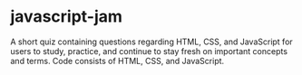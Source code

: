 # javascript-jam
A short quiz containing questions regarding HTML, CSS, and JavaScript for users to study, practice, and continue to stay fresh on important concepts and terms. Code consists of HTML, CSS, and JavaScript.
